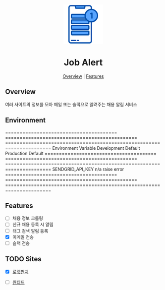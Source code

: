<p align="center">
  <img alt="Job Alert" title="Job Alert" src="./assets/logo.png" width="128">
</p>

<h1 align="center">Job Alert</h1>

<p align="center">
  <a href="#overview">Overview</a> |
  <a href="#features">Features</a>
</p>

## Overview

여러 사이트의 정보를 모아 메일 또는 슬랙으로 알려주는 채용 알림 서비스

## Environment

======================================= ============================================== ======================================================================
Environment Variable                    Development Default                            Production Default
======================================= ============================================== ======================================================================
SENDGRID_API_KEY                        n/a                                            raise error
======================================= ============================================== ======================================================================

## Features

- [ ] 채용 정보 크롤링
- [ ] 신규 채용 등록 시 알림
- [ ] 태그 검색 알림 등록
- [x] 이메일 전송
- [ ] 슬랙 전송

## TODO Sites

- [x] [로켓펀치](https://www.rocketpunch.com/)
- [ ] [원티드](https://www.wanted.co.kr/)

